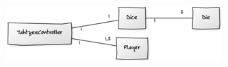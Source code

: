 <img src="https://github.com/Hiisable/ot-harjoitustyo/blob/master/dokumentointi/kuvat/alustava_luokkakaavio.png">
